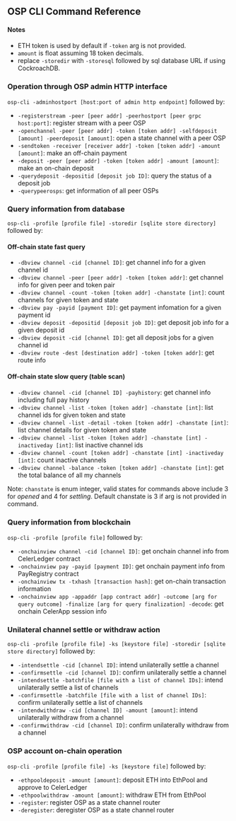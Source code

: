 ## OSP CLI Command Reference

#### Notes
* ETH token is used by default if `-token` arg is not provided.
* `amount` is float assuming 18 token decimals.
* replace `-storedir` with `-storesql` followed by sql database URL if using CockroachDB.

### Operation through OSP admin HTTP interface

`osp-cli -adminhostport [host:port of admin http endpoint]` followed by:

* `-registerstream -peer [peer addr] -peerhostport [peer grpc host:port]`: register stream with a peer OSP
* `-openchannel -peer [peer addr] -token [token addr] -selfdeposit [amount] -peerdeposit [amount]`: open a state channel with a peer OSP
* `-sendtoken -receiver [receiver addr] -token [token addr] -amount [amount]`: make an off-chain payment
* `-deposit -peer [peer addr] -token [token addr] -amount [amount]`: make an on-chain deposit
* `-querydeposit -depositid [deposit job ID]`: query the status of a deposit job
* `-querypeerosps`: get information of all peer OSPs

### Query information from database

`osp-cli -profile [profile file] -storedir [sqlite store directory]` followed by:

#### Off-chain state fast query
* `-dbview channel -cid [channel ID]`: get channel info for a given channel id
* `-dbview channel -peer [peer addr] -token [token addr]`: get channel info for given peer and token pair
* `-dbview channel -count -token [token addr] -chanstate [int]`: count channels for given token and state
* `-dbview pay -payid [payment ID]`: get payment infomation for a given payment id
* `-dbview deposit -depositid [deposit job ID]`: get deposit job info for a given deposit id
* `-dbview deposit -cid [channel ID]`: get all deposit jobs for a given channel id
* `-dbview route -dest [destination addr] -token [token addr]`: get route info

#### Off-chain state slow query (table scan)
* `-dbview channel -cid [channel ID] -payhistory`: get channel info including full pay history
* `-dbview channel -list -token [token addr] -chanstate [int]`: list channel ids for given token and state
* `-dbview channel -list -detail -token [token addr] -chanstate [int]`: list channel details for given token and state
* `-dbview channel -list -token [token addr] -chanstate [int] -inactiveday [int]`: list inactive channel ids
* `-dbview channel -count [token addr] -chanstate [int] -inactiveday [int]`: count inactive channels
* `-dbview channel -balance -token [token addr] -chanstate [int]`: get the total balance of all my channels

Note: `chanstate` is enum integer, valid states for commands above include 3 for *opened* and 4 for *settling*. Default chanstate is 3 if arg is not provided in command.

### Query information from blockchain
`osp-cli -profile [profile file]` followed by:

* `-onchainview channel -cid [channel ID]`: get onchain channel info from CelerLedger contract
* `-onchainview pay -payid [payment ID]`: get onchain payment info from PayRegistry contract
* `-onchainview tx -txhash [transaction hash]`: get on-chain transaction information
* `-onchainview app -appaddr [app contract addr] -outcome [arg for query outcome] -finalize [arg for query finalization] -decode`: get onchain CelerApp session info

### Unilateral channel settle or withdraw action 

`osp-cli -profile [profile file] -ks [keystore file] -storedir [sqlite store directory]` followed by:

* `-intendsettle -cid [channel ID]`: intend unilaterally settle a channel
* `-confirmsettle -cid [channel ID]`: confirm unilaterally settle a channel
* `-intendsettle -batchfile [file with a list of channel IDs]`: intend unilaterally settle a list of channels
* `-confirmsettle -batchfile [file with a list of channel IDs]`: confirm unilaterally settle a list of channels
* `-intendwithdraw -cid [channel ID] -amount [amount]`: intend unilaterally withdraw from a channel
* `-confirmwithdraw -cid [channel ID]`: confirm unilaterally withdraw from a channel

### OSP account on-chain operation

`osp-cli -profile [profile file] -ks [keystore file]` followed by:

* `-ethpooldeposit -amount [amount]`: deposit ETH into EthPool and approve to CelerLedger
* `-ethpoolwithdraw -amount [amount]`: withdraw ETH from EthPool
* `-register`: register OSP as a state channel router
* `-deregister`: deregister OSP as a state channel router
